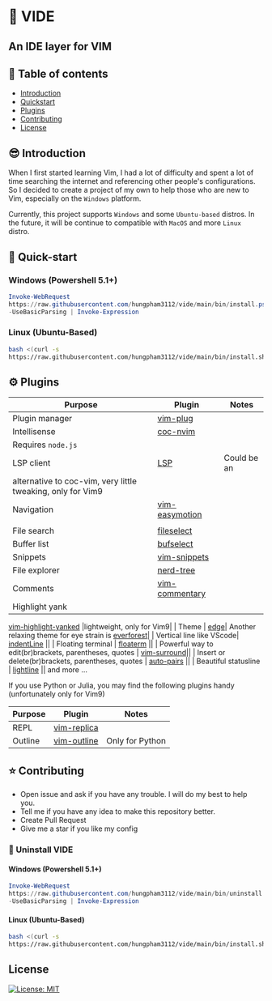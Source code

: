 # :cactus: VIDE

## An IDE layer for VIM

## :book: Table of contents

- [Introduction](#introduction)
- [Quickstart](#quick-start)
- [Plugins](#plugins)
- [Contributing](#contributing)
- [License](#license)

## :sunglasses: Introduction

When I first started learning Vim, I had a lot of difficulty and spent a lot
of
time searching the internet and referencing other people's configurations. So
I
decided to create a project of my own to help those who are new to Vim,
especially on the `Windows` platform.

Currently, this project supports `Windows` and some `Ubuntu-based` distros.
In the future, it will be continue to compatible with `MacOS` and more `Linux`
distro.

## :rocket: Quick-start

### Windows (Powershell 5.1+)

```powershell
Invoke-WebRequest
https://raw.githubusercontent.com/hungpham3112/vide/main/bin/install.ps1
-UseBasicParsing | Invoke-Expression
```

### Linux (Ubuntu-Based)

```sh
bash <(curl -s
https://raw.githubusercontent.com/hungpham3112/vide/main/bin/install.sh)
```

## :gear: Plugins

| Purpose | Plugin | Notes |
| ------ | ------ | ------ |
| Plugin manager | [vim-plug](https://github.com/junegunn/vim-plug.git) ||
| Intellisense | [coc-nvim](https://github.com/neoclide/coc.nvim.git) |
Requires `node.js`|
| LSP client | [LSP](https://github.com/yegappan/lsp) | Could be an
alternative to coc-vim, very little tweaking, only for Vim9 |
| Navigation | [vim-easymotion](https://github.com/easymotion/vim-easymotion)
||
| File search | [fileselect](https://github.com/yegappan/fileselect) ||
| Buffer list | [bufselect](https://github.com/yegappan/bufselect) ||
| Snippets | [vim-snippets](https://github.com/honza/vim-snippets) ||
| File explorer | [nerd-tree](https://github.com/preservim/nerdtree.git) ||
| Comments | [vim-commentary](https://github.com/tpope/vim-commentary) ||
| Highlight yank |
[vim-highlight-yanked](https://github.com/ubaldot/vim-highlight-yanked)
|lightweight, only for Vim9|
| Theme | [edge](https://github.com/sainnhe/edge.git)| Another relaxing theme
for eye strain is [everforest](https://github.com/sainnhe/everforest)|
| Vertical line like VScode|
[indentLine](https://github.com/Yggdroot/indentLine.git) ||
| Floating terminal | [floaterm](https://github.com/voldikss/vim-floaterm.git)
||
| Powerful way to edit(br)brackets, parentheses, quotes |
[vim-surround](https://github.com/tpope/vim-surround.git)||
| Insert or delete(br)brackets, parentheses, quotes |
[auto-pairs](https://github.com/LunarWatcher/auto-pairs.git) ||
| Beautiful statusline | [lightline](https://github.com/itchyny/lightline.vim)
||
and more ...

If you use Python or Julia, you may find the following plugins handy
(unfortunately only for Vim9)

| Purpose | Plugin | Notes |
| ------ | ------ | ------ |
| REPL | [vim-replica](https://github.com/ubaldot/vim-replica) ||
| Outline | [vim-outline](https://github.com/ubaldot/vim-outline) | Only for Python |

## :star: Contributing

- Open issue and ask if you have any trouble. I will do my best to help you.
- Tell me if you have any idea to make this repository better.
- Create Pull Request
- Give me a star if you like my config

### :wrench: Uninstall VIDE

#### Windows (Powershell 5.1+)

```powershell
Invoke-WebRequest
https://raw.githubusercontent.com/hungpham3112/vide/main/bin/uninstall.ps1
-UseBasicParsing | Invoke-Expression
```

#### Linux (Ubuntu-Based)

```sh
bash <(curl -s
https://raw.githubusercontent.com/hungpham3112/vide/main/bin/install.sh)
```

## License

[![License:
MIT](https://img.shields.io/badge/License-MIT-yellow.svg)](https://opensource.org/licenses/MIT)
